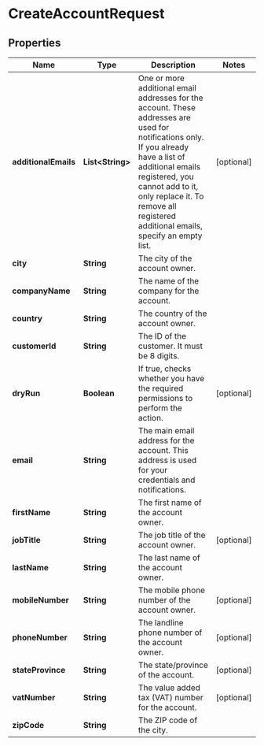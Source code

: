 

# CreateAccountRequest


## Properties

| Name | Type | Description | Notes |
|------------ | ------------- | ------------- | -------------|
|**additionalEmails** | **List&lt;String&gt;** | One or more additional email addresses for the account. These addresses are used for notifications only. If you already have a list of additional emails registered, you cannot add to it, only replace it. To remove all registered additional emails, specify an empty list. |  [optional] |
|**city** | **String** | The city of the account owner. |  |
|**companyName** | **String** | The name of the company for the account. |  |
|**country** | **String** | The country of the account owner. |  |
|**customerId** | **String** | The ID of the customer. It must be 8 digits. |  |
|**dryRun** | **Boolean** | If true, checks whether you have the required permissions to perform the action. |  [optional] |
|**email** | **String** | The main email address for the account. This address is used for your credentials and notifications. |  |
|**firstName** | **String** | The first name of the account owner. |  |
|**jobTitle** | **String** | The job title of the account owner. |  [optional] |
|**lastName** | **String** | The last name of the account owner. |  |
|**mobileNumber** | **String** | The mobile phone number of the account owner. |  [optional] |
|**phoneNumber** | **String** | The landline phone number of the account owner. |  [optional] |
|**stateProvince** | **String** | The state/province of the account. |  [optional] |
|**vatNumber** | **String** | The value added tax (VAT) number for the account. |  [optional] |
|**zipCode** | **String** | The ZIP code of the city. |  |



